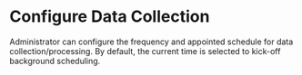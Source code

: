 # Configure Data Collection

Administrator can configure the frequency and appointed schedule for data collection/processing. By default, the current time is selected to kick-off background scheduling.
